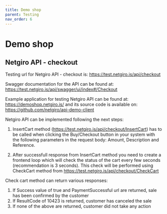 ```yaml
---
title: Demo shop
parent: Testing
nav_order: 6
---
```


# Demo shop
## Netgiro API - checkout

Testing url for Netgiro API - checkout is: https://test.netgiro.is/api/checkout

Swagger documentation for the API can be found at: https://test.netgiro.is/api/swagger/ui/index#/Checkout

Example application for testing Netgiro API can be found at: https://demoshop.netgiro.is/ and its source code is available on: https://github.com/netgiro/api-demo-client


Netgiro API can be implemented following the next steps:

1. InsertCart method (https://test.netgiro.is/api/checkout/InsertCart) has to be called when clicking the Buy/Checkout button in your system with the following parameters in the request body: Amount, Description and Reference.

2. After successfull response from InsertCart method you need to create a frontend loop which will check the status of the cart every few seconds (recommendation is 3 seconds). This check will be performed using CheckCart method from https://test.netgiro.is/api/checkout/CheckCart

Check cart method can return various responses:

1. If Success value of true and PaymentSuccessful url are returned, sale has been confirmed by the customer
2. If ResultCode of 10423 is returned, customer has canceled the sale
3. If none of the above are returned, customer did not take any action

 

